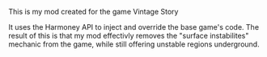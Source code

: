 This is my mod created for the game Vintage Story

It uses the Harmoney API to inject and override the base game's code.
The result of this is that my mod effectivly removes the "surface instabilites" mechanic from the game, while still offering unstable regions underground.
